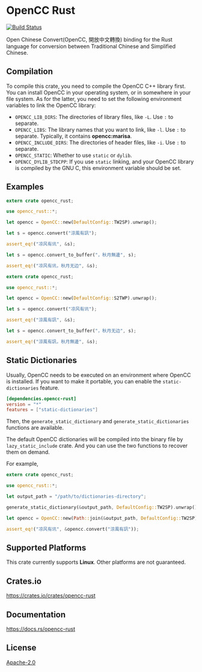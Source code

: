 OpenCC Rust
====================

[![Build Status](https://travis-ci.org/magiclen/opencc-rust.svg?branch=master)](https://travis-ci.org/magiclen/opencc-rust)

Open Chinese Convert(OpenCC, 開放中文轉換) binding for the Rust language for conversion between Traditional Chinese and Simplified Chinese.

## Compilation

To compile this crate, you need to compile the OpenCC C++ library first. You can install OpenCC in your operating system, or in somewhere in your file system. As for the latter, you need to set the following environment variables to link the OpenCC library:

* `OPENCC_LIB_DIRS`: The directories of library files, like `-L`. Use `:` to separate.
* `OPENCC_LIBS`: The library names that you want to link, like `-l`. Use `:` to separate. Typically, it contains **opencc:marisa**.
* `OPENCC_INCLUDE_DIRS`: The directories of header files, like `-i`. Use `:` to separate.
* `OPENCC_STATIC`: Whether to use `static` or `dylib`.
* `OPENCC_DYLIB_STDCPP`: If you use `static` linking, and your OpenCC library is compiled by the GNU C, this environment variable should be set.

## Examples

```rust
extern crate opencc_rust;

use opencc_rust::*;

let opencc = OpenCC::new(DefaultConfig::TW2SP).unwrap();

let s = opencc.convert("涼風有訊");

assert_eq!("凉风有讯", &s);

let s = opencc.convert_to_buffer("，秋月無邊", s);

assert_eq!("凉风有讯，秋月无边", &s);
```

```rust
extern crate opencc_rust;

use opencc_rust::*;

let opencc = OpenCC::new(DefaultConfig::S2TWP).unwrap();

let s = opencc.convert("凉风有讯");

assert_eq!("涼風有訊", &s);

let s = opencc.convert_to_buffer("，秋月无边", s);

assert_eq!("涼風有訊，秋月無邊", &s);
```

## Static Dictionaries

Usually, OpenCC needs to be executed on an environment where OpenCC is installed. If you want to make it portable, you can enable the `static-dictionaries` feature.

```toml
[dependencies.opencc-rust]
version = "*"
features = ["static-dictionaries"]
```
Then, the `generate_static_dictionary` and `generate_static_dictionaries` functions are available.

The default OpenCC dictionaries will be compiled into the binary file by `lazy_static_include` crate. And you can use the two functions to recover them on demand.

For example,

```rust
extern crate opencc_rust;

use opencc_rust::*;

let output_path = "/path/to/dictionaries-directory";

generate_static_dictionary(&output_path, DefaultConfig::TW2SP).unwrap();

let opencc = OpenCC::new(Path::join(&output_path, DefaultConfig::TW2SP)).unwrap();

assert_eq!("凉风有讯", &opencc.convert("涼風有訊"));
```

## Supported Platforms

This crate currently supports **Linux**. Other platforms are not guaranteed.

## Crates.io

https://crates.io/crates/opencc-rust

## Documentation

https://docs.rs/opencc-rust

## License

[Apache-2.0](LICENSE)